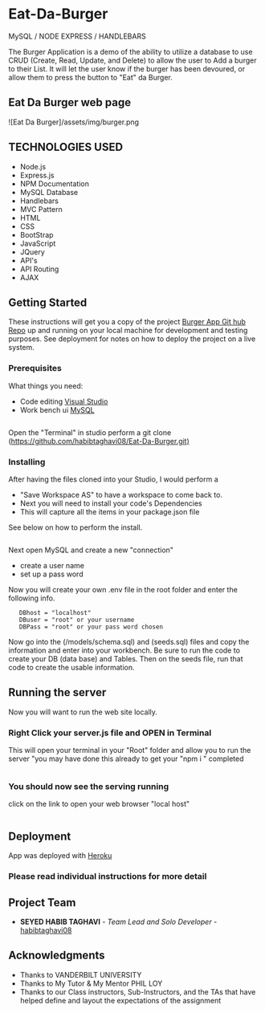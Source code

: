 # Eat-Da-Burger

MySQL / NODE EXPRESS / HANDLEBARS

The Burger Application is a demo of the ability to utilize a database to use CRUD (Create, Read, Update, and Delete) to allow the user to Add a burger to their List. It will let the user know if the burger has been devoured, or allow them to press the button to "Eat" da Burger.

## Eat Da Burger web page

![Eat Da Burger]/assets/img/burger.png

## TECHNOLOGIES USED

* Node.js
* Express.js
* NPM Documentation
* MySQL Database
* Handlebars
* MVC Pattern
* HTML
* CSS
* BootStrap
* JavaScript
* JQuery
* API's
* API Routing
* AJAX

## Getting Started

These instructions will get you a copy of the project [Burger App Git hub Repo](https://github.com/Mlusso06/EatDaBurger) up and running on your local machine for development and testing purposes. See deployment for notes on how to deploy the project on a live system.

### Prerequisites

What things you need:

* Code editing [Visual Studio](https://visualstudio.microsoft.com/)
* Work bench ui [MySQL](https://dev.mysql.com/doc/workbench/en/)

```Open your Code editing software (example Visual Studio)
```

Open the "Terminal" in studio
perform a git clone (<https://github.com/habibtaghavi08/Eat-Da-Burger.git)>

### Installing

After having the files cloned into your Studio, I would perform a

* "Save Workspace AS" to have a workspace to come back to.
* Next you will need to install your code's Dependencies
* This will capture all the items in your package.json file

See below on how to perform the install.

```npm i
```

Next open MySQL and create a new "connection"

* create a user name
* set up a pass word

Now you will create your own .env file in the root folder and enter the following info.

```DotENV File
   DBhost = "localhost"
   DBuser = "root" or your username
   DBPass = "root" or your pass word chosen

```

Now go into the (/models/schema.sql) and (seeds.sql) files and copy the information and enter into your workbench.
Be sure to run the code to create your DB (data base) and Tables.  Then on the seeds file, run that code to create the usable information.

## Running the server

Now you will want to run the web site locally.

### Right Click your server.js file and OPEN in Terminal

This will open your terminal in your "Root" folder and allow you to run the server "you may have done this already to get your  "npm i " completed

```node server.js
```

### You should now see the serving running

click on the link to open your web browser "local host"

```Server listening on: http://localhost:8000
```

## Deployment

App was deployed with [Heroku](https://dashboard.heroku.com/apps)

### Please read individual instructions for more detail

## Project Team

* **SEYED HABIB TAGHAVI** - *Team Lead and Solo Developer* - [habibtaghavi08](https://github.com/habibtaghavi08)

## Acknowledgments

* Thanks to VANDERBILT UNIVERSITY
* Thanks to My Tutor & My Mentor PHIL LOY
* Thanks to our Class instructors, Sub-Instructors, and the TAs that have helped define and layout the expectations of the assignment
